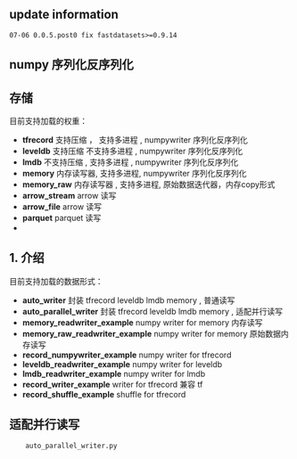 ## update information
    07-06 0.0.5.post0 fix fastdatasets>=0.9.14


## numpy 序列化反序列化

## 存储

目前支持加载的权重：
- <strong>tfrecord</strong> 支持压缩 ， 支持多进程 , numpywriter 序列化反序列化
- <strong>leveldb</strong> 支持压缩 不支持多进程 , numpywriter 序列化反序列化
- <strong>lmdb</strong> 不支持压缩 , 支持多进程 , numpywriter 序列化反序列化
- <strong>memory</strong> 内存读写器, 支持多进程, numpywriter 序列化反序列化
- <strong>memory_raw</strong> 内存读写器 , 支持多进程, 原始数据迭代器，内存copy形式
- <strong>arrow_stream</strong> arrow 读写 
- <strong>arrow_file</strong> arrow 读写 
- <strong>parquet</strong> parquet 读写 
- 
## 1. 介绍

目前支持加载的数据形式：
- <strong>auto_writer</strong>  封装 tfrecord leveldb lmdb memory , 普通读写
- <strong>auto_parallel_writer</strong>  封装 tfrecord leveldb lmdb memory , 适配并行读写
- <strong>memory_readwriter_example</strong> numpy writer for memory 内存读写
- <strong>memory_raw_readwriter_example</strong> numpy writer for memory 原始数据内存读写
- <strong>record_numpywriter_example</strong>  numpy writer for tfrecord
- <strong>leveldb_readwriter_example</strong>  numpy writer for leveldb
- <strong>lmdb_readwriter_example</strong> numpy writer for lmdb
- <strong>record_writer_example</strong>  writer for tfrecord 兼容 tf
- <strong>record_shuffle_example</strong>  shuffle for tfrecord

## 适配并行读写

```text
    auto_parallel_writer.py
```